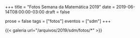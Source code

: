 +++
title = "Fotos Semana da Matemática 2019"
date = 2019-06-14T08:00:00-03:00
draft = false

prose = false
tags = ["fotos"]
eventos = ["sdm"]
+++

{{< galeria url="/arquivos/2019/sdm/fotos/*" >}}
